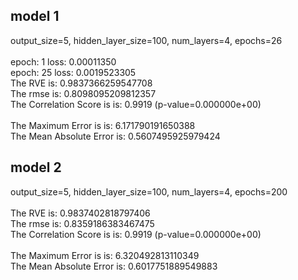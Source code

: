 ## model 1
output_size=5, hidden_layer_size=100, num_layers=4, epochs=26
<br>
<br>
epoch:   1 loss: 0.00011350
<br>
epoch:  25 loss: 0.0019523305
<br>
The RVE is:  0.9837366259547708
<br>
The rmse is:  0.8098095209812357
<br>
The Correlation Score is is: 0.9919 (p-value=0.000000e+00)
<br>
<br>
The Maximum Error is is:  6.171790191650388
<br>
The Mean Absolute Error is:  0.5607495925979424

## model 2
output_size=5, hidden_layer_size=100, num_layers=4, epochs=200
<br>
<br>
The RVE is:  0.9837402818797406
<br>
The rmse is:  0.8359186383467475
<br>
The Correlation Score is is: 0.9919 (p-value=0.000000e+00)
<br>
<br>
The Maximum Error is is:  6.320492813110349
<br>
The Mean Absolute Error is:  0.6017751889549883